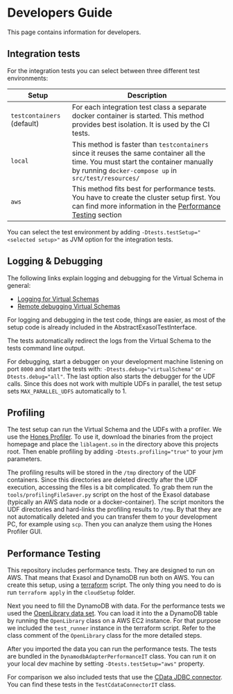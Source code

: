 # Developers Guide

This page contains information for developers.

## Integration tests

For the integration tests you can select between three different test environments:

|Setup                          |Description                                |
|-------------------------------|-------------------------------------------|
| `testcontainers` (default)    | For each integration test class a separate docker container is started. This method provides best isolation. It is used by the CI tests.|
|`local`                        | This method is faster than `testcontainers` since it reuses the same container all the time. You must start the container manually by running `docker-compose up` in `src/test/resources/`| 
|`aws`                          | This method fits best for performance tests. You have to create the cluster setup first. You can find more information in the [Performance Testing](#performance-testing) section 

You can select the test environment by adding `-Dtests.testSetup="<selected setup>"` as JVM option for the integration tests. 

## Logging & Debugging

The following links explain logging and debugging for the Virtual Schema in general:

* [Logging for Virtual Schemas](https://github.com/exasol/virtual-schemas/blob/master/doc/development/remote_logging.md)
* [Remote debugging Virtual Schemas](https://github.com/exasol/virtual-schemas/blob/master/doc/development/remote_debugging.md)

For logging and debugging in the test code, things are easier, 
as most of the setup code is already included in the AbstractExasolTestInterface.

The tests automatically redirect the logs from the Virtual Schema to the tests command line output.

For debugging, start a debugger on your development machine listening on port `8000` and 
start the tests with: `-Dtests.debug="virtualSchema"` or `-Dtests.debug="all"`. 
The last option also starts the debugger for the UDF calls.
Since this does not work with multiple UDFs in parallel, the test setup sets `MAX_PARALLEL_UDFS` automatically to 1. 
 
## Profiling

The test setup can run the Virtual Schema and the UDFs with a profiler. 
We use the [Hones Profiler](https://github.com/jvm-profiling-tools/honest-profiler).
To use it, download the binaries from the project homepage 
and place the `liblagent.so` in the directory above this projects root.
Then enable profiling by adding `-Dtests.profiling="true"` to your jvm parameters.

The profiling results will be stored in the `/tmp` directory of the UDF containers.
Since this directories are deleted directly after the UDF execution, accessing the files is a bit complicated.
To grab them run the `tools/profilingFileSaver.py` script on the host of the Exasol database (typically an AWS data node or a docker-container).
The script monitors the UDF directories and hard-links the profiling results to `/tmp`. By that they are not automatically deleted and you can transfer them to your development PC, for example using `scp`.
Then you can analyze them using the Hones Profiler GUI.

## Performance Testing

This repository includes performance tests.
They are designed to run on AWS.
That means that Exasol and DynamoDB run both on AWS.
You can create this setup, using a [terraform](https://www.terraform.io/) script.
The only thing you need to do is run `terraform apply` in the `cloudSetup` folder.

Next you need to fill the DynamoDB with data.
For the performance tests we used the [OpenLibrary data set](https://openlibrary.org/data).
You can load it into the a DynamoDB table by running the `OpenLibrary` class on a AWS EC2 instance.
For that purpose we included the `test_runner` instance in the terraform script.
Refer to the class comment of the `OpenLibrary` class for the more detailed steps.

After you imported the data you can run the performance tests.
The tests are bundled in the `DynamodbAdapterPerformanceIT` class. You can run it on your local dev machine by setting `-Dtests.testSetup="aws"` property.

For comparison we also included tests that use the [CData JDBC connector](https://www.cdata.com/drivers/dynamodb/jdbc/). 
You can find these tests in the `TestCdataConnectorIT` class.
